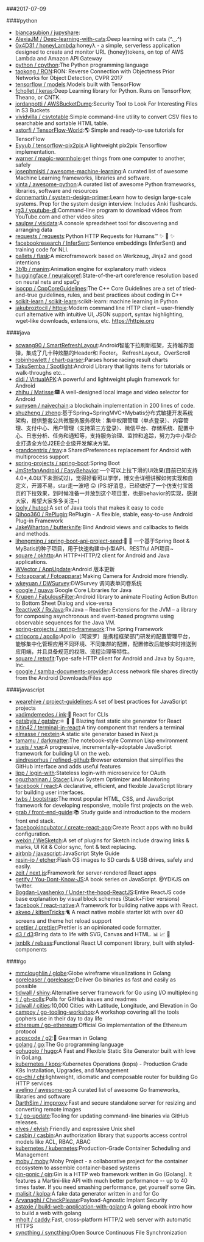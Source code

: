###2017-07-09

####python
* [biancasubion / jupyshare](https://github.com/biancasubion/jupyshare):
* [AlexiaJM / Deep-learning-with-cats](https://github.com/AlexiaJM/Deep-learning-with-cats):Deep learning with cats (^._.^)
* [0x4D31 / honeyLambda](https://github.com/0x4D31/honeyLambda):honeyλ - a simple, serverless application designed to create and monitor URL {honey}tokens, on top of AWS Lambda and Amazon API Gateway
* [python / cpython](https://github.com/python/cpython):The Python programming language
* [taokong / RON](https://github.com/taokong/RON):RON: Reverse Connection with Objectness Prior Networks for Object Detection, CVPR 2017
* [tensorflow / models](https://github.com/tensorflow/models):Models built with TensorFlow
* [fchollet / keras](https://github.com/fchollet/keras):Deep Learning library for Python. Runs on TensorFlow, Theano, or CNTK.
* [jordanpotti / AWSBucketDump](https://github.com/jordanpotti/AWSBucketDump):Security Tool to Look For Interesting Files in S3 Buckets
* [vividvilla / csvtotable](https://github.com/vividvilla/csvtotable):Simple command-line utility to convert CSV files to searchable and sortable HTML table.
* [astorfi / TensorFlow-World](https://github.com/astorfi/TensorFlow-World):🌎 Simple and ready-to-use tutorials for TensorFlow
* [Eyyub / tensorflow-pix2pix](https://github.com/Eyyub/tensorflow-pix2pix):A lightweight pix2pix Tensorflow implementation.
* [warner / magic-wormhole](https://github.com/warner/magic-wormhole):get things from one computer to another, safely
* [josephmisiti / awesome-machine-learning](https://github.com/josephmisiti/awesome-machine-learning):A curated list of awesome Machine Learning frameworks, libraries and software.
* [vinta / awesome-python](https://github.com/vinta/awesome-python):A curated list of awesome Python frameworks, libraries, software and resources
* [donnemartin / system-design-primer](https://github.com/donnemartin/system-design-primer):Learn how to design large-scale systems. Prep for the system design interview. Includes Anki flashcards.
* [rg3 / youtube-dl](https://github.com/rg3/youtube-dl):Command-line program to download videos from YouTube.com and other video sites
* [saulpw / visidata](https://github.com/saulpw/visidata):A console spreadsheet tool for discovering and arranging data
* [requests / requests](https://github.com/requests/requests):Python HTTP Requests for Humans™ ✨ 🍰 ✨
* [facebookresearch / InferSent](https://github.com/facebookresearch/InferSent):Sentence embeddings (InferSent) and training code for NLI.
* [pallets / flask](https://github.com/pallets/flask):A microframework based on Werkzeug, Jinja2 and good intentions
* [3b1b / manim](https://github.com/3b1b/manim):Animation engine for explanatory math videos
* [huggingface / neuralcoref](https://github.com/huggingface/neuralcoref):State-of-the-art coreference resolution based on neural nets and spaCy
* [isocpp / CppCoreGuidelines](https://github.com/isocpp/CppCoreGuidelines):The C++ Core Guidelines are a set of tried-and-true guidelines, rules, and best practices about coding in C++
* [scikit-learn / scikit-learn](https://github.com/scikit-learn/scikit-learn):scikit-learn: machine learning in Python
* [jakubroztocil / httpie](https://github.com/jakubroztocil/httpie):Modern command line HTTP client – user-friendly curl alternative with intuitive UI, JSON support, syntax highlighting, wget-like downloads, extensions, etc. https://httpie.org

####java
* [scwang90 / SmartRefreshLayout](https://github.com/scwang90/SmartRefreshLayout):Android智能下拉刷新框架，支持越界回弹，集成了几十种炫酷的Header和 Footer。 RefreshLayout，OverScroll
* [robinhowlett / chart-parser](https://github.com/robinhowlett/chart-parser):Parses horse racing result charts
* [TakuSemba / Spotlight](https://github.com/TakuSemba/Spotlight):Android Library that lights items for tutorials or walk-throughs etc...
* [didi / VirtualAPK](https://github.com/didi/VirtualAPK):A powerful and lightweight plugin framework for Android
* [zhihu / Matisse](https://github.com/zhihu/Matisse):🎆 A well-designed local image and video selector for Android
* [sunysen / naivechain](https://github.com/sunysen/naivechain):a blockchain implementation in 200 lines of code.
* [shuzheng / zheng](https://github.com/shuzheng/zheng):基于Spring+SpringMVC+Mybatis分布式敏捷开发系统架构，提供整套公共微服务服务模块：集中权限管理（单点登录）、内容管理、支付中心、用户管理（支持第三方登录）、微信平台、存储系统、配置中心、日志分析、任务和通知等，支持服务治理、监控和追踪，努力为中小型企业打造全方位J2EE企业级开发解决方案。
* [grandcentrix / tray](https://github.com/grandcentrix/tray):a SharedPreferences replacement for Android with multiprocess support
* [spring-projects / spring-boot](https://github.com/spring-projects/spring-boot):Spring Boot
* [JmStefanAndroid / EasyBehavior](https://github.com/JmStefanAndroid/EasyBehavior):一个可以上拉下滑的Ui效果(目前已知支持4.0+,4.0以下未测试过)，觉得好看可以学学，博文会详细讲解如何实现和自定义，开源不易，star走一波吧 😜 (PS:好消息，已经做好了一个仿支付宝首页的下拉效果，到时候准备一并放到这个项目里，也是behavior的实现，感谢大家，希望大家多多关注~)
* [looly / hutool](https://github.com/looly/hutool):A set of Java tools that makes it easy to code
* [Qihoo360 / RePlugin](https://github.com/Qihoo360/RePlugin):RePlugin - A flexible, stable, easy-to-use Android Plug-in Framework
* [JakeWharton / butterknife](https://github.com/JakeWharton/butterknife):Bind Android views and callbacks to fields and methods.
* [lihengming / spring-boot-api-project-seed](https://github.com/lihengming/spring-boot-api-project-seed):🌱 🚀 一个基于Spring Boot & MyBatis的种子项目，用于快速构建中小型API、RESTful API项目~
* [square / okhttp](https://github.com/square/okhttp):An HTTP+HTTP/2 client for Android and Java applications.
* [WVector / AppUpdate](https://github.com/WVector/AppUpdate):Android 版本更新
* [Fotoapparat / Fotoapparat](https://github.com/Fotoapparat/Fotoapparat):Making Camera for Android more friendly.
* [wkeyuan / DWSurvey](https://github.com/wkeyuan/DWSurvey):DWSurvey 调问表单问卷系统
* [google / guava](https://github.com/google/guava):Google Core Libraries for Java
* [Krupen / FabulousFilter](https://github.com/Krupen/FabulousFilter):Android library to animate Floating Action Button to Bottom Sheet Dialog and vice-versa
* [ReactiveX / RxJava](https://github.com/ReactiveX/RxJava):RxJava – Reactive Extensions for the JVM – a library for composing asynchronous and event-based programs using observable sequences for the Java VM.
* [spring-projects / spring-framework](https://github.com/spring-projects/spring-framework):The Spring Framework
* [ctripcorp / apollo](https://github.com/ctripcorp/apollo):Apollo（阿波罗）是携程框架部门研发的配置管理平台，能够集中化管理应用不同环境、不同集群的配置，配置修改后能够实时推送到应用端，并且具备规范的权限、流程治理等特性。
* [square / retrofit](https://github.com/square/retrofit):Type-safe HTTP client for Android and Java by Square, Inc.
* [google / samba-documents-provider](https://github.com/google/samba-documents-provider):Access network file shares directly from the Android Downloads/Files app

####javascript
* [wearehive / project-guidelines](https://github.com/wearehive/project-guidelines):A set of best practices for JavaScript projects
* [vadimdemedes / ink](https://github.com/vadimdemedes/ink):🌈 React for CLIs
* [gatsbyjs / gatsby](https://github.com/gatsbyjs/gatsby):⚛️ 📄 🚀 Blazing fast static site generator for React
* [nitin42 / terminal-in-react](https://github.com/nitin42/terminal-in-react):A tiny component that renders a terminal
* [elmasse / nextein](https://github.com/elmasse/nextein):A static site generator based in Next.js
* [tamamu / darkmatter](https://github.com/tamamu/darkmatter):The notebook-style Common Lisp environment
* [vuejs / vue](https://github.com/vuejs/vue):A progressive, incrementally-adoptable JavaScript framework for building UI on the web.
* [sindresorhus / refined-github](https://github.com/sindresorhus/refined-github):Browser extension that simplifies the GitHub interface and adds useful features
* [lipp / login-with](https://github.com/lipp/login-with):Stateless login-with microservice for OAuth
* [oguzhaninan / Stacer](https://github.com/oguzhaninan/Stacer):Linux System Optimizer and Monitoring
* [facebook / react](https://github.com/facebook/react):A declarative, efficient, and flexible JavaScript library for building user interfaces.
* [twbs / bootstrap](https://github.com/twbs/bootstrap):The most popular HTML, CSS, and JavaScript framework for developing responsive, mobile first projects on the web.
* [grab / front-end-guide](https://github.com/grab/front-end-guide):📚 Study guide and introduction to the modern front end stack.
* [facebookincubator / create-react-app](https://github.com/facebookincubator/create-react-app):Create React apps with no build configuration.
* [weixin / WeSketch](https://github.com/weixin/WeSketch):A set of plugins for Sketch include drawing links & marks, UI Kit & Color sync, font & text replacing.
* [airbnb / javascript](https://github.com/airbnb/javascript):JavaScript Style Guide
* [resin-io / etcher](https://github.com/resin-io/etcher):Flash OS images to SD cards & USB drives, safely and easily.
* [zeit / next.js](https://github.com/zeit/next.js):Framework for server-rendered React apps
* [getify / You-Dont-Know-JS](https://github.com/getify/You-Dont-Know-JS):A book series on JavaScript. @YDKJS on twitter.
* [Bogdan-Lyashenko / Under-the-hood-ReactJS](https://github.com/Bogdan-Lyashenko/Under-the-hood-ReactJS):Entire ReactJS code base explanation by visual block schemes (Stack+Fiber versions)
* [facebook / react-native](https://github.com/facebook/react-native):A framework for building native apps with React.
* [akveo / kittenTricks](https://github.com/akveo/kittenTricks):🐈 A react native mobile starter kit with over 40 screens and theme hot reload support
* [prettier / prettier](https://github.com/prettier/prettier):Prettier is an opinionated code formatter.
* [d3 / d3](https://github.com/d3/d3):Bring data to life with SVG, Canvas and HTML. 📊 📈 🎉
* [jxnblk / rebass](https://github.com/jxnblk/rebass):Functional React UI component library, built with styled-components

####go
* [mmcloughlin / globe](https://github.com/mmcloughlin/globe):Globe wireframe visualizations in Golang
* [goreleaser / goreleaser](https://github.com/goreleaser/goreleaser):Deliver Go binaries as fast and easily as possible
* [tidwall / shiny](https://github.com/tidwall/shiny):Alternative server framework for Go using I/O multiplexing
* [tj / gh-polls](https://github.com/tj/gh-polls):Polls for GitHub issues and readmes
* [tidwall / cities](https://github.com/tidwall/cities):10,000 Cities with Latitude, Longitude, and Elevation in Go
* [campoy / go-tooling-workshop](https://github.com/campoy/go-tooling-workshop):A workshop covering all the tools gophers use in their day to day life
* [ethereum / go-ethereum](https://github.com/ethereum/go-ethereum):Official Go implementation of the Ethereum protocol
* [appscode / g2](https://github.com/appscode/g2):👾 Gearman in Golang
* [golang / go](https://github.com/golang/go):The Go programming language
* [gohugoio / hugo](https://github.com/gohugoio/hugo):A Fast and Flexible Static Site Generator built with love in GoLang.
* [kubernetes / kops](https://github.com/kubernetes/kops):Kubernetes Operations (kops) - Production Grade K8s Installation, Upgrades, and Management
* [go-chi / chi](https://github.com/go-chi/chi):lightweight, idiomatic and composable router for building Go HTTP services
* [avelino / awesome-go](https://github.com/avelino/awesome-go):A curated list of awesome Go frameworks, libraries and software
* [DarthSim / imgproxy](https://github.com/DarthSim/imgproxy):Fast and secure standalone server for resizing and converting remote images
* [tj / go-update](https://github.com/tj/go-update):Tooling for updating command-line binaries via GitHub releases.
* [elves / elvish](https://github.com/elves/elvish):Friendly and expressive Unix shell
* [casbin / casbin](https://github.com/casbin/casbin):An authorization library that supports access control models like ACL, RBAC, ABAC
* [kubernetes / kubernetes](https://github.com/kubernetes/kubernetes):Production-Grade Container Scheduling and Management
* [moby / moby](https://github.com/moby/moby):Moby Project - a collaborative project for the container ecosystem to assemble container-based systems
* [gin-gonic / gin](https://github.com/gin-gonic/gin):Gin is a HTTP web framework written in Go (Golang). It features a Martini-like API with much better performance -- up to 40 times faster. If you need smashing performance, get yourself some Gin.
* [malisit / kolpa](https://github.com/malisit/kolpa):A fake data generator written in and for Go
* [Arvanaghi / CheckPlease](https://github.com/Arvanaghi/CheckPlease):Payload-Agnostic Implant Security
* [astaxie / build-web-application-with-golang](https://github.com/astaxie/build-web-application-with-golang):A golang ebook intro how to build a web with golang
* [mholt / caddy](https://github.com/mholt/caddy):Fast, cross-platform HTTP/2 web server with automatic HTTPS
* [syncthing / syncthing](https://github.com/syncthing/syncthing):Open Source Continuous File Synchronization
